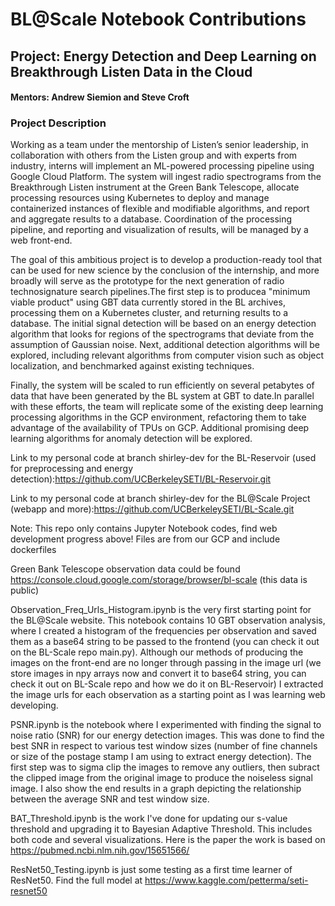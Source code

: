 # BL@Scale Notebook Contributions
## Project: Energy Detection and Deep Learning on Breakthrough Listen Data in the Cloud
#### Mentors: Andrew Siemion and Steve Croft

### Project Description
Working as a team under the
mentorship of Listen’s senior leadership, in collaboration with others from the Listen group and with experts from industry, interns will implement an ML-powered processing pipeline using Google Cloud Platform. The system will ingest radio spectrograms from the Breakthrough Listen instrument at the Green Bank Telescope, allocate processing resources using Kubernetes to deploy and manage containerized instances of flexible and modifiable algorithms, and report and aggregate results to a database. Coordination of the processing pipeline, and reporting and visualization of results, will be managed by a web front-end.

The goal of this ambitious project is to develop a production-ready tool that can be used for new science by the conclusion of the internship, and more broadly will serve as the prototype for the next generation of radio technosignature search pipelines.The first step is to producea "minimum viable product" using GBT data currently stored in the BL archives, processing them on a Kubernetes cluster, and returning results to a database. The initial signal detection will be based on an energy detection algorithm that looks for regions of the spectrograms that deviate from the assumption of Gaussian noise. Next, additional detection
algorithms will be explored, including relevant algorithms from computer vision such as object localization, and benchmarked against existing techniques. 

Finally, the system will be scaled to run efficiently on several petabytes of data that have been generated by the BL system at GBT to date.In parallel with these
efforts, the team will replicate some of the existing deep learning processing algorithms in the GCP environment, refactoring them to take advantage of the
availability of TPUs on GCP. Additional promising deep learning algorithms for anomaly detection will be explored.


Link to my personal code at branch shirley-dev for the BL-Reservoir (used for preprocessing and energy detection):https://github.com/UCBerkeleySETI/BL-Reservoir.git <br />

Link to my personal code at branch shirley-dev for the BL@Scale Project (webapp and more):https://github.com/UCBerkeleySETI/BL-Scale.git <br />

Note: This repo only contains Jupyter Notebook codes, find web development progress above! Files are from our GCP and include dockerfiles

Green Bank Telescope observation data could be found https://console.cloud.google.com/storage/browser/bl-scale (this data is public)

Observation_Freq_Urls_Histogram.ipynb is the very first starting point for the BL@Scale website. This notebook contains 10 GBT observation analysis, where I created a histogram of the frequencies per observation and saved them as a base64 string to be passed to the frontend (you can check it out on the BL-Scale repo main.py). Although our methods of producing the images on the front-end are no longer through passing in the image url (we store images in npy arrays now and convert it to base64 string, you can check it out on BL-Scale repo and how we do it on BL-Reservoir) I extracted the image urls for each observation as a starting point as I was learning web developing.

PSNR.ipynb is the notebook where I experimented with finding the signal to noise ratio (SNR) for our energy detection images. This was done to find the best SNR in respect to various test window sizes (number of fine channels or size of the postage stamp I am using to extract energy detection). The first step was to sigma clip the images to remove any outliers, then subract the clipped image from the original image to produce the noiseless signal image. I also show the end results in a graph depicting the relationship between the average SNR and test window size.

BAT_Threshold.ipynb is the work I've done for updating our s-value threshold and upgrading it to Bayesian Adaptive Threshold. This includes both code and several visualizations. Here is the paper the work is based on
https://pubmed.ncbi.nlm.nih.gov/15651566/

ResNet50_Testing.ipynb is just some testing as a first time learner of ResNet50. Find the full model at https://www.kaggle.com/petterma/seti-resnet50
